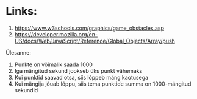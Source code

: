 # Links: 

1. https://www.w3schools.com/graphics/game_obstacles.asp
2. https://developer.mozilla.org/en-US/docs/Web/JavaScript/Reference/Global_Objects/Array/push

Ülesanne:
1. Punkte on võimalik saada 1000
2. Iga mängitud sekund jookseb üks punkt vähemaks
3. Kui punktid saavad otsa, siis lõppeb mäng kaotusega
4. Kui mängija jõuab lõppu, siis tema punktide summa on 1000-mängitud sekundid